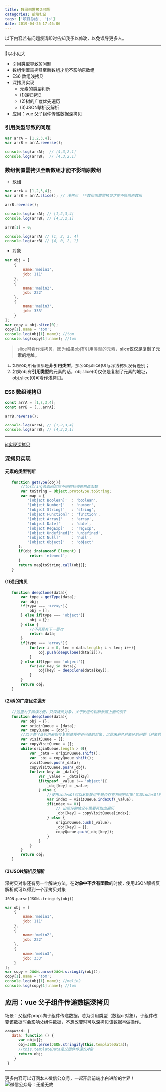 ```yaml
---
title: 数组倒置拷贝问题
categories: 前端札记
tags: ['项目总结', 'js']
date: 2019-04-25 17:46:06
---
```

以下内容若有问题烦请即时告知我予以修改，以免误导更多人。

---

🐣以小见大

<!-- MarkdownTOC -->

- 引用类型导致的问题
- 数组倒置需拷贝至新数组才能不影响原数组
- ES6 数组浅拷贝
- 深拷贝实现
	- 元素的类型判断
	- \(1\)递归拷贝
	- \(2\)树的广度优先遍历
	- \(3\)JSON解析反解析
- 应用：vue 父子组件传递数据深拷贝

<!-- /MarkdownTOC -->


<!-- more -->

### 引用类型导致的问题

``` javascript
var arrA = [1,2,3,4];
var arrB = arrA.reverse();

console.log(arrA);  // [4,3,2,1]
console.log(arrB);  // [4,3,2,1]


```

### 数组倒置需拷贝至新数组才能不影响原数组

- 数组

``` javascript
var arrA = [1,2,3,4];
var arrB = arrA.slice(); // 浅拷贝  **数组倒置需拷贝才能不影响原数组

arrB.reverse();

console.log(arrA); // [1,2,3,4]
console.log(arrB); // [4,3,2,1]

arrB[1] = 0;

console.log(arrA) // [1, 2, 3, 4]
console.log(arrB) // [4, 0, 2, 1]
```

- 对象

``` javascript
var obj = [
    {
        name:'melin1',
        job:'111'
    },
    {
        name:'melin2',
        job:'222'
    },
    {
        name:'melin3',
        job:'333'
    }
];
var copy = obj.slice(0);
copy[1].name = 'tom';
console.log(obj[1].name); //tom
console.log(copy[1].name); //tom
```
> slice可看作浅拷贝，因为如果obj有引用类型的元素，**slice仅仅是复制了元素的地址**。
1. 如果obj所有值都是**非引用类型**，那么obj.slice(0)与深浅拷贝没有差别；
2. 如果obj有**引用类型**的元素的话，obj.slice(0)仅仅是复制了元素的地址，obj.slice(0)可看作浅拷贝。

### ES6 数组浅拷贝

``` javascript
const arrA = [1,2,3,4];
const arrB = [...arrA];

arrB.reverse();

console.log(arrA); // [1,2,3,4]
console.log(arrB); // [4,3,2,1]
```

---

[js实现深拷贝](https://blog.csdn.net/sysuzhyupeng/article/details/70340598)

### 深拷贝实现

#### 元素的类型判断

``` javascript
   function getType(obj){
       //tostring会返回对应不同的标签的构造函数
       var toString = Object.prototype.toString;
       var map = {
          '[object Boolean]'  : 'boolean', 
          '[object Number]'   : 'number', 
          '[object String]'   : 'string', 
          '[object Function]' : 'function', 
          '[object Array]'    : 'array', 
          '[object Date]'     : 'date', 
          '[object RegExp]'   : 'regExp', 
          '[object Undefined]': 'undefined',
          '[object Null]'     : 'null', 
          '[object Object]'   : 'object'
      };
      if(obj instanceof Element) {
           return 'element';
      }
      return map[toString.call(obj)];
   }
```

#### (1)递归拷贝

``` javascript
   function deepClone(data){
       var type = getType(data);
       var obj;
       if(type === 'array'){
           obj = [];
       } else if(type === 'object'){
           obj = {};
       } else {
           //不再具有下一层次
           return data;
       }
       if(type === 'array'){
           for(var i = 0, len = data.length; i < len; i++){
               obj.push(deepClone(data[i]));
           }
       } else if(type === 'object'){
           for(var key in data){
               obj[key] = deepClone(data[key]);
           }
       }
       return obj;
   }

```

#### (2)树的广度优先遍历
``` javascript
   //这里为了阅读方便，只深拷贝对象，关于数组的判断参照上面的例子
   function deepClone(data){
       var obj = {};
       var originQueue = [data];
       var copyQueue = [obj];
       //以下两个队列用来保存复制过程中访问过的对象，以此来避免对象环的问题（对象的某个属性值是对象本身）
       var visitQueue = [];
       var copyVisitQueue = [];
       while(originQueue.length > 0){
           var _data = originQueue.shift();
           var _obj = copyQueue.shift();
           visitQueue.push(_data);
           copyVisitQueue.push(_obj);
           for(var key in _data){
               var _value = _data[key]
               if(typeof _value !== 'object'){
                   _obj[key] = _value;
               } else {
                   //使用indexOf可以发现数组中是否存在相同的对象(实现indexOf的难点就在于对象比较)
                   var index = visitQueue.indexOf(_value);
                   if(index >= 0){
                       // 出现环的情况不需要再取出遍历
                       _obj[key] = copyVisitQueue[index];
                   } else {
                       originQueue.push(_value);
                       _obj[key] = {};
                       copyQueue.push(_obj[key]);
                   }
               }
           }
       }
       return obj;
   }
```

#### (3)JSON解析反解析

深拷贝对象还有另一个解决方法，在**对象中不含有函数**的时候，使用JSON解析反解析就可以得到一个深拷贝对象

`JSON.parse(JSON.stringify(obj))`

``` javascript
var obj = [
    {
        name:'melin1',
        job:'111'
    },
    {
        name:'melin2',
        job:'222'
    },
    {
        name:'melin3',
        job:'333'
    }
];
var copy = JSON.parse(JSON.stringify(obj));
copy[1].name = 'tom';
console.log(obj[1].name); //melin2
console.log(copy[1].name); //tom
```

## 应用：vue 父子组件传递数据深拷贝

场景：父组件props向子组件传递数据，若为引用类型（数组or对象），子组件改变该数据时会影响父组件数据，不想改变时可以深拷贝该数据再做操作。

``` javascript
computed: {  
   data: function () {  
      var obj={};  
      obj=JSON.parse(JSON.stringify(this.templateData));
      //this.templateData是父组件传递的对象  
      return obj;
    }  
 }
```

---
更多内容可以订阅本人微信公众号，一起开启前端小白进阶的世界！
![微信公众号：无媛无故](http://ww1.sinaimg.cn/large/006tNc79gy1g59sd1aky1j325s0m80xf.jpg)